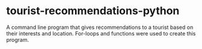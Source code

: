 # tourist-recommendations-python
A command line program that gives recommendations to a tourist based on their interests and location. For-loops and functions were used to create this program.
